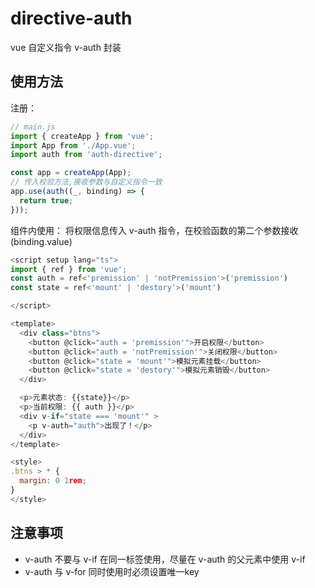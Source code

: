 # directive-auth

vue 自定义指令 v-auth 封装

## 使用方法

注册：
```JavaScript
// main.js
import { createApp } from 'vue';
import App from './App.vue';
import auth from 'auth-directive';

const app = createApp(App);
// 传入校验方法,接收参数与自定义指令一致
app.use(auth((_, binding) => {
  return true;
}));

```

组件内使用：
将权限信息传入 v-auth 指令，在校验函数的第二个参数接收 (binding.value)

```Vue.js
<script setup lang="ts">
import { ref } from 'vue';
const auth = ref<'premission' | 'notPremission'>('premission')
const state = ref<'mount' | 'destory'>('mount')

</script>

<template>
  <div class="btns">
    <button @click="auth = 'premission'">开启权限</button>
    <button @click="auth = 'notPremission'">关闭权限</button>
    <button @click="state = 'mount'">模拟元素挂载</button>
    <button @click="state = 'destory'">模拟元素销毁</button>
  </div>

  <p>元素状态: {{state}}</p>
  <p>当前权限: {{ auth }}</p>
  <div v-if="state === 'mount'" >
    <p v-auth="auth">出现了！</p>
  </div>
</template>

<style>
.btns > * {
  margin: 0 1rem;
}
</style>
```

## 注意事项
- v-auth 不要与 v-if 在同一标签使用，尽量在 v-auth 的父元素中使用 v-if
- v-auth 与 v-for 同时使用时必须设置唯一key
